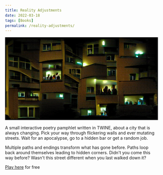 ```yaml
---
title: Reality Adjustments
date: 2022-03-18
tags: [Books]
permalink: /reality-adjustments/
---
```


<img src="/assets/images/site/home.jpg" class= "book" alt="Reality Adjustments cover">

A small interactive poetry pamphlet written in TWINE, about a city that is always changing. Pick your way through flickering walls and ever mutating streets. Wait for an apocalypse, go to a hidden bar or get a random job.

Multiple paths and endings transform what has gone before. Paths loop back around themselves leading to hidden corners. Didn't you come this way before? Wasn't this street different when you last walked down it?

[Play here](https://davidralphlewis.itch.io/reality-adjustments) for free